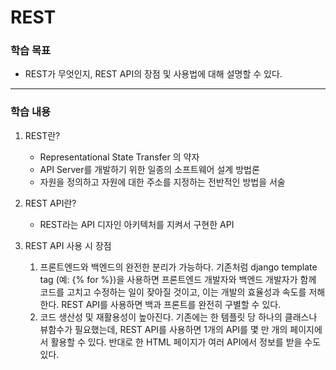 # REST

### 학습 목표

- REST가 무엇인지, REST API의 장점 및 사용법에 대해 설명할 수 있다. 

---

### 학습 내용

1.  REST란?
    - Representational State Transfer 의 약자 
    - API Server를 개발하기 위한 일종의 소프트웨어 설계 방법론 
    - 자원을 정의하고 자원에 대한 주소를 지정하는 전반적인 방법을 서술 

2.  REST API란?
    - REST라는 API 디자인 아키텍처를 지켜서 구현한 API

3.  REST API 사용 시 장점
    1. 프론트엔드와 백엔드의 완전한 분리가 가능하다.
        기존처럼 django template tag (예: {% for %})을 사용하면 프론트엔드 개발자와 백엔드 개발자가 함께 코드를 고치고 수정하는 일이 잦아질 것이고, 이는 개발의 효율성과 속도를 저해한다. 
        REST API를 사용하면 백과 프론트를 완전히 구별할 수 있다. 
    2. 코드 생산성 및 재활용성이 높아진다. 
        기존에는 한 템플릿 당 하나의 클래스나 뷰함수가 필요했는데, REST API를 사용하면 1개의 API를 몇 만 개의 페이지에서 활용할 수 있다. 반대로 한 HTML 페이지가 여러 API에서 정보를 받을 수도 있다. 
